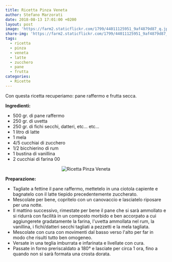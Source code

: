 ```yaml
---
title: Ricetta Pinza Veneta
author: Stefano Marzorati
date: 2018-08-13 17:01:00 +0200
layout: post
image: 'https://farm2.staticflickr.com/1799/44011125951_9af4879d87_q.jpg'
share-img: 'https://farm2.staticflickr.com/1799/44011125951_9af4879d87_q.jpg'
tags:
  - ricetta
  - pinza
  - veneta
  - latte
  - zucchero
  - pane
  - frutta
categories:
  - Ricette
---
```

Con questa ricetta recuperiamo: pane raffermo e frutta secca.   

**Ingredienti:**   

  - 500 gr. di pane raffermo
  - 250 gr. di uvetta
  - 250 gr. di fichi secchi, datteri, etc... etc...
  - 1 litro di latte
  - 1 mela
  - 4/5 cucchiai di zucchero
  - 1/2 bicchierino di rum
  - 1 bustina di vanillina
  - 2 cucchiai di farina 00

<center><img src="https://farm2.staticflickr.com/1799/44011125951_53800a1d36_o.jpg" alt="Ricetta Pinza Veneta"></center>

**Preparazione:**   

* Tagliate a fettine il pane raffermo, mettetelo in una ciotola capiente e bagnatelo con il latte tiepido precedentemente zuccherato.
* Mescolate per bene, copritelo con un canovaccio e lasciatelo riposare per una notte.   
* Il mattino successivo, rimestate per bene il pane che si sarà ammollato e si ridurrà con facilità in un composto morbido e ben accorpato a cui aggiungerete gradatamente la farina, l'uvetta ammollata nel rum, la vanillina, i fichi/datteri secchi tagliati a pezzetti e la mela tagliata.
* Mescolate con cura con movimenti dal basso verso l'alto per far in modo che risulti tutto ben omogeneo.
* Versate in una teglia imburrata e infarinata e livellate con cura.
* Passate in forno preriscaldato a 180° e lasciate per circa 1 ora, fino a quando non si sarà formata una crosta dorata.